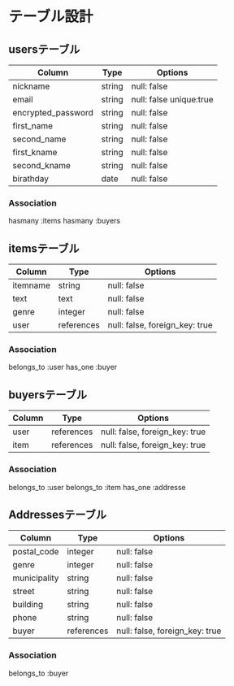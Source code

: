 # テーブル設計

##  usersテーブル

| Column             | Type   | Options                 |
| ------------------ | ------ | ----------------------- |
| nickname           | string | null: false             |
| email              | string | null: false unique:true |
| encrypted_password | string | null: false             |
| first_name         | string | null: false             |
| second_name        | string | null: false             |
| first_kname        | string | null: false             |
| second_kname       | string | null: false             |
| birathday          | date   | null: false             |

### Association
hasmany :items
hasmany :buyers


##  itemsテーブル

| Column     | Type       | Options                        |
| ---------- | ---------- | ------------------------------ |
| itemname   | string     | null: false                    |
| text       | text       | null: false                    |
| genre      | integer    | null: false                    |
| user       | references | null: false, foreign_key: true |

### Association
belongs_to :user
has_one :buyer

##  buyersテーブル

| Column       | Type        | Options                        |
| ------------ | ----------- | ------------------------------ |
| user         | references  | null: false, foreign_key: true |
| item         | references  | null: false, foreign_key: true |

### Association
belongs_to :user
belongs_to :item
has_one :addresse

##  Addressesテーブル

| Column       | Type       | Options                        |
| ------------ | ---------- | ------------------------------ |
| postal_code  | integer    | null: false                    |
| genre        | integer    | null: false                    |
| municipality | string     | null: false                    |
| street       | string     | null: false                    |
| building     | string     | null: false                    |
| phone        | string     | null: false                    |
| buyer        | references | null: false, foreign_key: true |

### Association
belongs_to :buyer